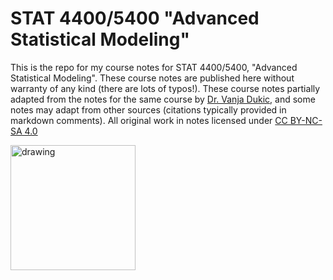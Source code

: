 # STAT 4400/5400 "Advanced Statistical Modeling"

This is the repo for my course notes for STAT 4400/5400, "Advanced Statistical Modeling". These course notes are published here without warranty of any kind (there are lots of typos!). These course notes partially adapted from the notes for the same course by [Dr. Vanja Dukic](https://amath.colorado.edu/faculty/vdukic/4590/index.html), and some notes may adapt from other sources (citations typically provided in markdown comments). All original work in notes licensed under [CC BY-NC-SA 4.0](https://creativecommons.org/licenses/by-nc-sa/4.0/)

<img src="https://creativecommons.org/images/deed/nc_white_x2.png" alt="drawing" width="200">
